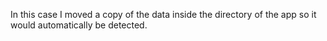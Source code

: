 In this case I moved a copy of the data inside the directory of the app so it would automatically be detected.